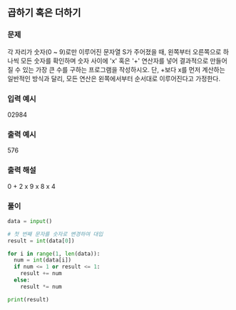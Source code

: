 ## 곱하기 혹은 더하기

### 문제

각 자리가 숫자(0 ~ 9)로만 이루어진 문자열 S가 주어졌을 때, 왼쪽부터 오른쪽으로 하나씩 모든 숫자를 확인하며 숫자 사이에 'x' 혹은 '+' 연산자를 넣어 결과적으로 만들어질 수 있는 가장 큰 수를 구하는 프로그램을 작성하시오. 단, +보다 x를 먼저 계산하는 일반적인 방식과 달리, 모든 연산은 왼쪽에서부터 순서대로 이루어진다고 가정한다.

### 입력 예시

02984

### 출력 예시

576

### 출력 해설

0 + 2 x 9 x 8 x 4

### 풀이

```py
data = input()

# 첫 번째 문자를 숫자로 변경하여 대입
result = int(data[0])

for i in range(1, len(data)):
  num = int(data[i])
  if num <= 1 or result <= 1:
    result += num
  else:
    result *= num

print(result)
```

